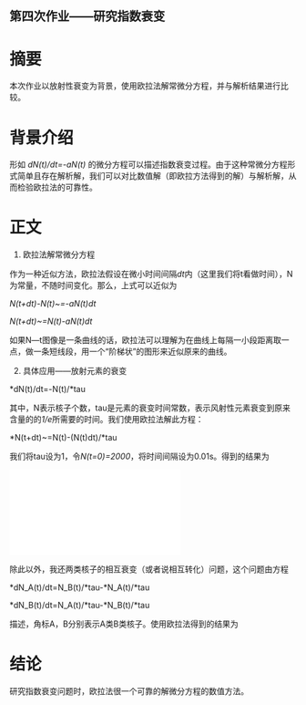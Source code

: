 ## 第四次作业——研究指数衰变

# 摘要

本次作业以放射性衰变为背景，使用欧拉法解常微分方程，并与解析结果进行比较。

# 背景介绍

形如
*dN(t)/dt=-aN(t)*
的微分方程可以描述指数衰变过程。由于这种常微分方程形式简单且存在解析解，我们可以对比数值解（即欧拉方法得到的解）与解析解，从而检验欧拉法的可靠性。

# 正文

 1.  欧拉法解常微分方程

作为一种近似方法，欧拉法假设在微小时间间隔*dt*内（这里我们将t看做时间），N为常量，不随时间变化。那么，上式可以近似为

*N(t+dt)-N(t)~=-aN(t)dt*

*N(t+dt)~=N(t)-aN(t)dt*

如果N—t图像是一条曲线的话，欧拉法可以理解为在曲线上每隔一小段距离取一点，做一条短线段，用一个“阶梯状”的图形来近似原来的曲线。

 2.  具体应用——放射元素的衰变

*dN(t)/dt=-N(t)/*tau

其中，N表示核子个数，tau是元素的衰变时间常数，表示风射性元素衰变到原来含量的的*1/e*所需要的时间。我们使用欧拉法解此方程：

*N(t+dt)~=N(t)-(N(t)dt)/*tau

我们将tau设为1，令*N(t=0)=2000*，将时间间隔设为0.01s。得到的结果为

![fig1](/ex4_fig1.pdf)

除此以外，我还两类核子的相互衰变（或者说相互转化）问题，这个问题由方程

*dN_A(t)/dt=N_B(t)/*tau-*N_A(t)/*tau

*dN_B(t)/dt=N_A(t)/*tau-*N_B(t)/*tau

描述，角标A，B分别表示A类B类核子。使用欧拉法得到的结果为


# 结论

研究指数衰变问题时，欧拉法很一个可靠的解微分方程的数值方法。
